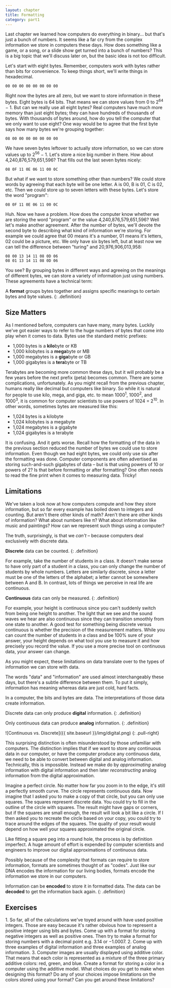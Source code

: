 ```yaml
---
layout: chapter
title: Formatting
category: part1
---
```


Last chapter we learned how computers do everything in binary... but that's just
a bunch of numbers. It seems like a far cry from the complex information we
store in computers these days. How does something like a game, or a song, or a
slide show get turned into a bunch of numbers? This is a big topic that we'll
discuss later on, but the basic idea is not too difficult.

Let's start with eight bytes. Remember, computers work with bytes rather than
bits for convenience. To keep things short, we'll write things in hexadecimal.

    00 00 00 00 00 00 00 00

Right now the bytes are all zero, but we want to store information in these
bytes. Eight bytes is 64 bits. That means we can store values from 0 to
2<sup>64</sup> &minus; 1. But can we really use all eight bytes? Real computers have
much more memory than just eight bytes; they can have hundreds of thousands of
bytes. With thousands of bytes around, how do you tell the computer that we
only want to use eight? One way would be to agree that the first byte says how
many bytes we're grouping together:

    08 00 00 00 00 00 00 00

We have seven bytes leftover to actually store information, so we can store
values up to 2<sup>56</sup> &minus; 1. Let's store a nice big number in there. How
about 4,240,876,579,651,596? That fills out the last seven bytes nicely:

    08 0F 11 0E 06 11 00 0C

But what if we want to store something other than numbers? We could store words
by agreeing that each byte will be one letter. A is 00, B is 01, C is 02, etc.
Then we could store up to seven letters with these bytes. Let's store the word
"program":

    08 0F 11 0E 06 11 00 0C

Huh. Now we have a problem. How does the computer know whether we are storing
the word "program" or the value 4,240,876,579,651,596? Well let's make another
agreement. After the number of bytes, we'll devote the second byte to describing
what kind of information we're storing. For example we could agree that 00 means
it's a number, 01 means it's letters, 02 could be a picture, etc. We only have
six bytes left, but at least now we can tell the difference between "turing" and
20,976,906,013,958:

    08 00 13 14 11 08 0D 06
    08 01 13 14 11 08 0D 06

You see? By grouping bytes in different ways and agreeing on the meanings of
different bytes, we can store a variety of information just using numbers. These
agreements have a technical term:

A **format** groups bytes together and assigns specific meanings to certain
bytes and byte values.
{: .definition}

## Size Matters ##

As I mentioned before, computers can have many, many bytes. Luckily we've got
easier ways to refer to the huge numbers of bytes that come into play when it
comes to data. Bytes use the standard metric prefixes:

* 1,000 bytes is a **kilo**byte or KB
* 1,000 kilobytes is a **mega**byte or MB
* 1,000 megabytes is a **giga**byte or GB
* 1,000 gigabytes is a **tera**byte or TB

Terabytes are becoming more common these days, but it will probably be a few
years before the next prefix (peta) becomes common. There are some
complications, unfortunately. As you might recall from the previous chapter,
humans really like decimal but computers like binary. So while it is natural for
people to use kilo, mega, and giga, etc. to mean 1000<sup>1</sup>,
1000<sup>2</sup>, and 1000<sup>3</sup>, it is common for computer scientists to
use powers of 1024 = 2<sup>10</sup>. In other words, sometimes bytes are
measured like this:

* 1,024 bytes is a kilobyte
* 1,024 kilobytes is a megabyte
* 1,024 megabytes is a gigabyte
* 1,024 gigabytes is a terabyte

It is confusing. And it gets worse. Recall how the formatting of the data in the
previous section reduced the number of bytes we could use to store information.
Even though we had eight bytes, we could only use six after the formatting was
done. Computer components are often advertised as storing such-and-such
gigabytes of data &ndash; but is that using powers of 10 or powers of 2? Is that
before formatting or after formatting? One often needs to read the fine print
when it comes to measuring data. Tricky!

## Limitations ##

We've taken a look now at how computers compute and how they store information,
but so far every example has boiled down to integers and counting. But aren't
there other kinds of math? Aren't there are other kinds of information? What
about numbers like &pi;? What about information like music and paintings? How
can we represent such things using a computer?

The truth, surprisingly, is that we _can't_ &ndash; because computers deal exclusively
with discrete data.

**Discrete** data can be counted.
{: .definition}

For example, take the number of students in a class. It doesn't make sense to
have only part of a student in a class, you can only change the number of
students by whole numbers. Letters are similarly discrete, since a letter must
be one of the letters of the alphabet; a letter cannot be somewhere between A
and B. In contrast, lots of things we perceive in real life are continuous.

**Continuous** data can only be measured.
{: .definition}

For example, your height is continuous since you can't suddenly switch from
being one height to another. The light that we see and the sound waves we hear
are also continuous since they can transition smoothly from one state to
another. A good test for something being discrete versus continuous is whether
the precision of the measurement matters. While you can count the number of
students in a class and be 100% sure of your answer, your height depends on
what tool you use to measure it and how precisely you record the value. If you
use a more precise tool on continuous data, your answer can change.

As you might expect, these limitations on data translate over to the types of
information we can store with data.

<div class="deeper">
The words "data" and "information" are used almost interchangeably these days,
but there's a subtle difference between them. To put it simply, information has
meaning whereas data are just cold, hard facts.

In a computer, the bits and bytes are data. The interpretations of those data
create information.
</div>

Discrete data can only produce **digital** information.
{: .definition}

Only continuous data can produce **analog** information.
{: .definition}

![Continuous vs. Discrete]({{ site.baseurl }}/img/digital.png)
{: .pull-right}

This surprising distinction is often misunderstood by those unfamiliar with
computers. The distinction implies that if we want to store any continuous data
in our computer, or have the computer produce any continuous data, we need to be
able to convert between digital and analog information. Technically, this is
impossible. Instead we make do by _approximating_ analog information with
digital information and then later _reconstructing_ analog information from the
digital approximation.

Imagine a perfect circle. No matter how far you zoom in to the edge, it's still
a perfectly smooth curve. The circle represents continuous data. Now imagine
that I asked you to make a copy of that circle, but you can only use squares.
The squares represent discrete data. You could try to fill in the outline of the
circle with squares. The result might have gaps or corners, but if the squares
are small enough, the result will look a bit like a circle. If I then asked you
to recreate the circle based on your copy, you could try to trace around the
edges of the squares. The quality of your result would depend on how well your
squares approximated the original circle.

Like fitting a square peg into a round hole, the process is by definition
imperfect.  A huge amount of effort is expended by computer scientists and
engineers to improve our digital approximations of continuous data.

Possibly because of the complexity that formats can require to store
information, formats are sometimes thought of as "codes". Just like our DNA
encodes the information for our living bodies, formats encode the information we
store in our computers.

Information can be **encoded** to store it in formatted data. The data can be
**decoded** to get the information back again.
{: .definition}

## Exercises ##

<div class="exercise" style="clear: right">
1. So far, all of the calculations we've toyed around with have used positive
   integers. Those are easy because it's rather obvious how to represent a
   positive integer using bits and bytes. Come up with a format for storing
   negative integers as well as positive ones. Then try to make a format for
   storing numbers with a decimal point e.g. 3.14 or &minus;1.0007.
2. Come up with three examples of digital information and three examples of
   analog information.
3. Computer images are usually displayed using additive color. That means that
   each color is represented as a mixture of the three primary additive colors:
   red, green, and blue. Create a format for storing a color in a computer using
   the additive model. What choices do you get to make when designing this
   format? Do any of your choices impose limitations on the colors stored using
   your format? Can you get around these limitations?
</div>

